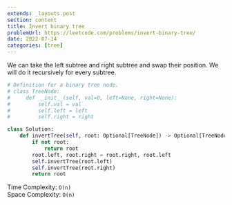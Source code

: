 ```yaml
---
extends: _layouts.post
section: content
title: Invert binary tree
problemUrl: https://leetcode.com/problems/invert-binary-tree/
date: 2022-07-14
categories: [tree]
---
```


We can take the left subtree and right subtree and swap their position. We will do it recursively for every subtree.

```python
# Definition for a binary tree node.
# class TreeNode:
#     def __init__(self, val=0, left=None, right=None):
#         self.val = val
#         self.left = left
#         self.right = right

class Solution:
    def invertTree(self, root: Optional[TreeNode]) -> Optional[TreeNode]:
        if not root:
            return root
        root.left, root.right = root.right, root.left
        self.invertTree(root.left)
        self.invertTree(root.right)
        return root
```

Time Complexity: `O(n)` <br/>
Space Complexity: `O(n)`